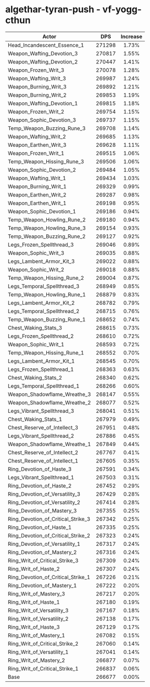 # algethar-tyran-push - vf-yogg-cthun
| Actor | DPS | Increase |
|---|:---:|:---:|
|Head_Incandescent_Essence_1|271298|1.73%|
|Weapon_Wafting_Devotion_3|270817|1.55%|
|Weapon_Wafting_Devotion_2|270447|1.41%|
|Weapon_Frozen_Writ_3|270078|1.28%|
|Weapon_Wafting_Writ_3|269987|1.24%|
|Weapon_Burning_Writ_3|269892|1.21%|
|Weapon_Burning_Writ_2|269853|1.19%|
|Weapon_Wafting_Devotion_1|269815|1.18%|
|Weapon_Frozen_Writ_2|269754|1.15%|
|Weapon_Sophic_Devotion_3|269737|1.15%|
|Temp_Weapon_Buzzing_Rune_3|269708|1.14%|
|Weapon_Wafting_Writ_2|269685|1.13%|
|Weapon_Earthen_Writ_3|269628|1.11%|
|Weapon_Frozen_Writ_1|269515|1.06%|
|Temp_Weapon_Hissing_Rune_3|269506|1.06%|
|Weapon_Sophic_Devotion_2|269484|1.05%|
|Weapon_Wafting_Writ_1|269434|1.03%|
|Weapon_Burning_Writ_1|269329|0.99%|
|Weapon_Earthen_Writ_2|269287|0.98%|
|Weapon_Earthen_Writ_1|269198|0.95%|
|Weapon_Sophic_Devotion_1|269186|0.94%|
|Temp_Weapon_Howling_Rune_2|269180|0.94%|
|Temp_Weapon_Howling_Rune_3|269154|0.93%|
|Temp_Weapon_Buzzing_Rune_2|269127|0.92%|
|Legs_Frozen_Spellthread_3|269046|0.89%|
|Weapon_Sophic_Writ_3|269035|0.88%|
|Legs_Lambent_Armor_Kit_3|269022|0.88%|
|Weapon_Sophic_Writ_2|269018|0.88%|
|Temp_Weapon_Hissing_Rune_2|269004|0.87%|
|Legs_Temporal_Spellthread_3|268949|0.85%|
|Temp_Weapon_Howling_Rune_1|268879|0.83%|
|Legs_Lambent_Armor_Kit_2|268782|0.79%|
|Legs_Temporal_Spellthread_2|268715|0.76%|
|Temp_Weapon_Buzzing_Rune_1|268652|0.74%|
|Chest_Waking_Stats_3|268615|0.73%|
|Legs_Frozen_Spellthread_2|268610|0.72%|
|Weapon_Sophic_Writ_1|268593|0.72%|
|Temp_Weapon_Hissing_Rune_1|268552|0.70%|
|Legs_Lambent_Armor_Kit_1|268545|0.70%|
|Legs_Frozen_Spellthread_1|268363|0.63%|
|Chest_Waking_Stats_2|268340|0.62%|
|Legs_Temporal_Spellthread_1|268266|0.60%|
|Weapon_Shadowflame_Wreathe_3|268147|0.55%|
|Weapon_Shadowflame_Wreathe_2|268077|0.52%|
|Legs_Vibrant_Spellthread_3|268041|0.51%|
|Chest_Waking_Stats_1|267979|0.49%|
|Chest_Reserve_of_Intellect_3|267951|0.48%|
|Legs_Vibrant_Spellthread_2|267886|0.45%|
|Weapon_Shadowflame_Wreathe_1|267849|0.44%|
|Chest_Reserve_of_Intellect_2|267767|0.41%|
|Chest_Reserve_of_Intellect_1|267605|0.35%|
|Ring_Devotion_of_Haste_3|267591|0.34%|
|Legs_Vibrant_Spellthread_1|267503|0.31%|
|Ring_Devotion_of_Haste_2|267452|0.29%|
|Ring_Devotion_of_Versatility_3|267429|0.28%|
|Ring_Devotion_of_Versatility_2|267414|0.28%|
|Ring_Devotion_of_Mastery_3|267355|0.25%|
|Ring_Devotion_of_Critical_Strike_3|267342|0.25%|
|Ring_Devotion_of_Haste_1|267335|0.25%|
|Ring_Devotion_of_Critical_Strike_2|267323|0.24%|
|Ring_Devotion_of_Versatility_1|267317|0.24%|
|Ring_Devotion_of_Mastery_2|267316|0.24%|
|Ring_Writ_of_Critical_Strike_3|267309|0.24%|
|Ring_Writ_of_Haste_2|267307|0.24%|
|Ring_Devotion_of_Critical_Strike_1|267226|0.21%|
|Ring_Devotion_of_Mastery_1|267222|0.20%|
|Ring_Writ_of_Mastery_3|267217|0.20%|
|Ring_Writ_of_Haste_1|267180|0.19%|
|Ring_Writ_of_Versatility_3|267167|0.18%|
|Ring_Writ_of_Versatility_2|267138|0.17%|
|Ring_Writ_of_Haste_3|267129|0.17%|
|Ring_Writ_of_Mastery_1|267082|0.15%|
|Ring_Writ_of_Critical_Strike_2|267060|0.14%|
|Ring_Writ_of_Versatility_1|267041|0.14%|
|Ring_Writ_of_Mastery_2|266877|0.07%|
|Ring_Writ_of_Critical_Strike_1|266837|0.06%|
|Base|266677|0.00%|
